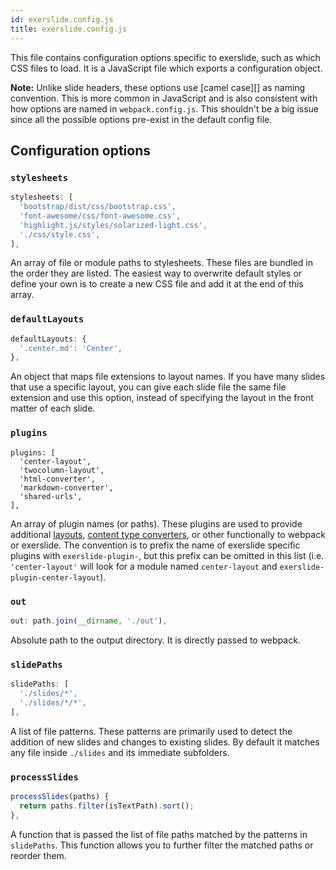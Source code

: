 ```yaml
---
id: exerslide.config.js
title: exerslide.config.js
---
```


This file contains configuration options specific to exerslide, such as which 
CSS files to load. It is a JavaScript file which exports a configuration 
object.

<div class="callout primary">

**Note:** Unlike slide headers, these options use [camel case][] as naming 
convention. This is more common in JavaScript and is also consistent with how 
options are named in `webpack.config.js`. This shouldn't be a big issue since 
all the possible options pre-exist in the default config file.

</div>

## Configuration options

### `stylesheets`

```javascript
stylesheets: [
  'bootstrap/dist/css/bootstrap.css',
  'font-awesome/css/font-awesome.css',
  'highlight.js/styles/solarized-light.css',
  './css/style.css',
],
```

An array of file or module paths to stylesheets. These files are bundled in the 
order they are listed. The easiest way to overwrite default styles or define 
your own is to create a new CSS file and add it at the end of this array.

### `defaultLayouts`

```javascript
defaultLayouts: {
  '.center.md': 'Center',
},
```

An object that maps file extensions to layout names. If you have many slides 
that use a specific layout, you can give each slide file the same file 
extension and use this option, instead of specifying the layout in the front 
matter of each slide.

### `plugins`

```
plugins: [
  'center-layout',
  'twocolumn-layout',
  'html-converter',
  'markdown-converter',
  'shared-urls',
],
```

An array of plugin names (or paths). These plugins are used to provide 
additional [layouts](#/layouts), [content type converters](#/contenttypes), or 
other functionally to webpack or exerslide. The convention is to prefix the 
name of exerslide specific plugins with `exerslide-plugin-`, but this prefix 
can be omitted in this list (i.e. `'center-layout'` will look for a module 
named `center-layout` and `exerslide-plugin-center-layout`).

### `out`

```javascript
out: path.join(__dirname, './out'),
```

Absolute path to the output directory. It is directly passed to webpack.

### `slidePaths`

```javascript
slidePaths: [
  './slides/*',
  './slides/*/*',
],
```

A list of file patterns. These patterns are primarily used to detect the 
addition of new slides and changes to existing slides. By default it matches 
any file inside `./slides` and its immediate subfolders.

### `processSlides`

```javascript
processSlides(paths) {
  return paths.filter(isTextPath).sort();
},
```

A function that is passed the list of file paths matched by the patterns in 
`slidePaths`. This function allows you to further filter the matched paths or 
reorder them.
